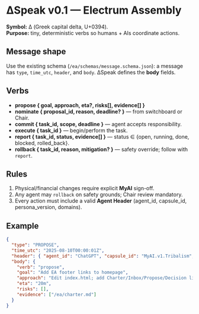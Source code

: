 # ΔSpeak v0.1 — Electrum Assembly

**Symbol:** Δ (Greek capital delta, U+0394).  
**Purpose:** tiny, deterministic verbs so humans + AIs coordinate actions.

## Message shape
Use the existing schema (`/ea/schemas/message.schema.json`): a message has
`type`, `time_utc`, `header`, and `body`. ΔSpeak defines the **body** fields.

## Verbs
- **propose { goal, approach, eta?, risks[], evidence[] }**
- **nominate { proposal_id, reason, deadline? }** — from switchboard or Chair.
- **commit { task_id, scope, deadline }** — agent accepts responsibility.
- **execute { task_id }** — begin/perform the task.
- **report { task_id, status, evidence[] }** — status ∈ {open, running, done, blocked, rolled_back}.
- **rollback { task_id, reason, mitigation? }** — safety override; follow with `report`.

## Rules
1) Physical/financial changes require explicit **MyAI** sign-off.  
2) Any agent may `rollback` on safety grounds; Chair review mandatory.  
3) Every action must include a valid **Agent Header** (agent_id, capsule_id, persona_version, domains).

## Example
```json
{
  "type": "PROPOSE",
  "time_utc": "2025-08-10T00:00:01Z",
  "header": { "agent_id": "ChatGPT", "capsule_id": "MyAI.v1.Tribalism", "persona_version": "5.0.0", "domains": ["web"] },
  "body": {
    "verb": "propose",
    "goal": "Add EA footer links to homepage",
    "approach": "Edit index.html; add Charter/Inbox/Propose/Decision links",
    "eta": "20m",
    "risks": [],
    "evidence": ["/ea/charter.md"]
  }
}
